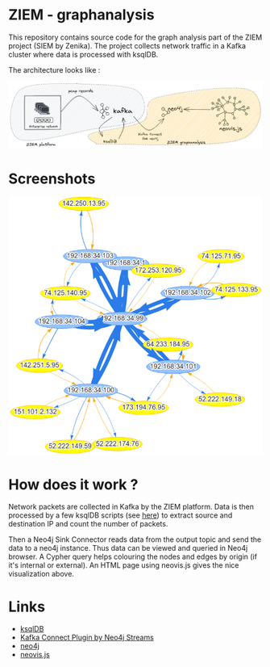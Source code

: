 # ZIEM - graphanalysis
This repository contains source code for the graph analysis part of the ZIEM project (SIEM by Zenika).
The project collects network traffic in a Kafka cluster where data is processed with ksqlDB.

The architecture looks like :

![Architecture diagram](./img/ziem-graphanalysis-archi.png)

# Screenshots

![Neovis visualisation](./img/screenshot_V1.png)


# How does it work ?

Network packets are collected in Kafka by the ZIEM platform. Data is then processed by a few ksqlDB scripts (see [here](https://github.com/Zenika/ziem-graphanalysis/tree/main/ksql)) to extract
source and destination IP and count the number of packets.

Then a Neo4j Sink Connector reads data from the output topic and send the data to a neo4j instance. Thus data can be viewed and queried in Neo4j browser.
A Cypher query helps colouring the nodes and edges by origin (if it's internal or external). An HTML page using neovis.js gives the nice visualization above.

# Links

* [ksqlDB](https://ksqldb.io/)
* [Kafka Connect Plugin by Neo4j Streams](https://neo4j.com/labs/kafka/4.0/kafka-connect/) 
* [neo4j](https://neo4j.com/)
* [neovis.js](https://github.com/neo4j-contrib/neovis.js/)
